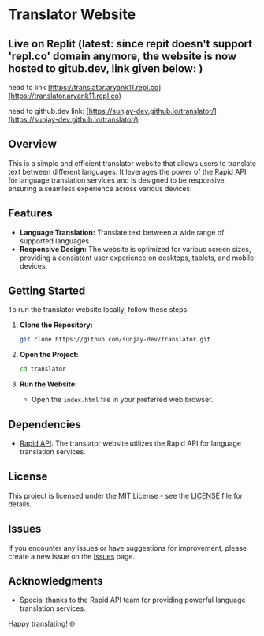 # Translator Website

## Live on Replit (latest: since repit doesn't support 'repl.co' domain anymore, the website is now hosted to gitub.dev, link given below: )
head to link [https://translator.aryank11.repl.co](https://translator.aryank11.repl.co)

head to github.dev link: [https://sunjay-dev.github.io/translator/](https://sunjay-dev.github.io/translator/)
## Overview

This is a simple and efficient translator website that allows users to translate text between different languages. It leverages the power of the Rapid API for language translation services and is designed to be responsive, ensuring a seamless experience across various devices.



## Features

- **Language Translation:** Translate text between a wide range of supported languages.
- **Responsive Design:** The website is optimized for various screen sizes, providing a consistent user experience on desktops, tablets, and mobile devices.

## Getting Started

To run the translator website locally, follow these steps:

1. **Clone the Repository:**
   ```bash
   git clone https://github.com/sunjay-dev/translator.git
   ```

2. **Open the Project:**
   ```bash
   cd translator
   ```

3. **Run the Website:**
   - Open the `index.html` file in your preferred web browser.

## Dependencies

- [Rapid API](https://rapidapi.com/): The translator website utilizes the Rapid API for language translation services.

## License

This project is licensed under the MIT License - see the [LICENSE](LICENSE) file for details.

## Issues

If you encounter any issues or have suggestions for improvement, please create a new issue on the [Issues](https://github.com/sunjay-dev/translator/issues) page.

## Acknowledgments

- Special thanks to the Rapid API team for providing powerful language translation services.

Happy translating! 🌐
